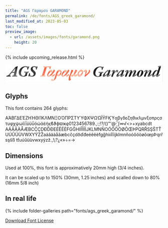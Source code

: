 ```yaml
---
title: "AGS Γαραμου GARAMOND"
permalink: /de/fonts/AGS_greek_garamond/
last_modified_at: 2023-05-03
toc: false
preview_image:
  - url: /assets/images/fonts/garamond.png
    height: 20
---
```


{% include upcoming_release.html %}

![AGS garamond](/assets/images/fonts/garamond.png)


## Glyphs

This font contains 264 glyphs:

ΑΆΒΓΔΕΈΖΗΉΘΙΊΚΛΜΝΞΟΌΠΡΣΤΥΎΦΧΨΩΏΪΫϜϏϓαβγδεζηθικλμνξοπρςστυφχψωίϊΐύϋΰόώάέήϗϐϑϕϖϰϱ0123456789.,:;!?/()"'@·̈̈́ͅ΄∫∞√<>+xyabcdt
AÁÂÄÀÅÆBCČÇDÐĎĐEÉÊËÈFGĞHIÍÎÏİÌJKLMNÑOÓÔÖÒØÕŒÞPQRŘSŞŠTŤUÚÛÜÙVWXYÝZŽaáâäàåãæbcčçdðďđeéêëèfgğhiıíîïìjklmnñoóôöòøõœpÞqrřsşšß
tťuúûüùvwxyýzž.,!¡?¿«»÷=→

## Dimensions

Used at 100%, this font is approximatively 20mm high (3/4 inches). 

It can be scaled up to 150%  (30mm, 1.25 inches) and scalled down to 80% (16mm  5/8 inch)


## In real life

{% include folder-galleries path="fonts/ags_greek_garamond/" %}



[Download Font License](https://github.com/inkstitch/inkstitch/tree/main/fonts/ags_greek_garamond/LICENSE)
